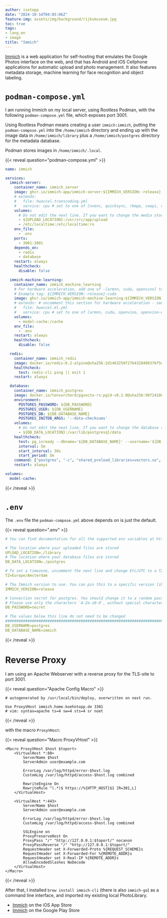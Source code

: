 ```yaml
---
author: isotopp
date: "2024-10-14T04:05:06Z"
feature-img: assets/img/background/rijksmuseum.jpg
toc: true
tags:
- lang_en
- image
title: "Immich"
---
```


[Immich]([url](https://immich.app)) is a web application for self-hosting that emulates the Google Photos interface on the web,
and that has Android and iOS Cellphone applications for automatic upload and photo management.
It also features metadata storage, machine learning for face recognition and object labeling.

# `podman-compose.yml`

I am running Immich on my local server, using Rootless Podman, with the following `podman-compose.yml` file,
which exposes port 3001.

Using Rootless Podman means creating a user `immich:immich`, putting the `podman-compose.yml` into
the `/home/immich` directory and ending up with the image data in `/home/immich/library` plus a
`/home/immich/postgres` directory for the metadata database.

Podman stores images in `/home/immich/.local`.

{{< reveal question="podman-compose.yml" >}}
```yaml
name: immich

services:
  immich-server:
    container_name: immich_server
    image: ghcr.io/immich-app/immich-server:${IMMICH_VERSION:-release}
    # extends:
    #   file: hwaccel.transcoding.yml
    #   service: cpu # set to one of [nvenc, quicksync, rkmpp, vaapi, vaapi-wsl] for accelerated transcoding
    volumes:
      # Do not edit the next line. If you want to change the media storage location on your system, edit the value of UPLOAD_LOCATION in the .env file
      - ${UPLOAD_LOCATION}:/usr/src/app/upload
      - /etc/localtime:/etc/localtime:ro
    env_file:
      - .env
    ports:
      - 3001:3001
    depends_on:
      - redis
      - database
    restart: always
    healthcheck:
      disable: false

  immich-machine-learning:
    container_name: immich_machine_learning
    # For hardware acceleration, add one of -[armnn, cuda, openvino] to the image tag.
    # Example tag: ${IMMICH_VERSION:-release}-cuda
    image: ghcr.io/immich-app/immich-machine-learning:${IMMICH_VERSION:-release}
    # extends: # uncomment this section for hardware acceleration - see https://immich.app/docs/features/ml-hardware-acceleration
    #   file: hwaccel.ml.yml
    #   service: cpu # set to one of [armnn, cuda, openvino, openvino-wsl] for accelerated inference - use the `-wsl` version for WSL2 where applicable
    volumes:
      - model-cache:/cache
    env_file:
      - .env
    restart: always
    healthcheck:
      disable: false

  redis:
    container_name: immich_redis
    image: docker.io/redis:6.2-alpine@sha256:2d1463258f2764328496376f5d965f20c6a67f66ea2b06dc42af351f75248792
    healthcheck:
      test: redis-cli ping || exit 1
    restart: always

  database:
    container_name: immich_postgres
    image: docker.io/tensorchord/pgvecto-rs:pg14-v0.2.0@sha256:90724186f0a3517cf6914295b5ab410db9ce23190a2d9d0b9dd6463e3fa298f0
    environment:
      POSTGRES_PASSWORD: ${DB_PASSWORD}
      POSTGRES_USER: ${DB_USERNAME}
      POSTGRES_DB: ${DB_DATABASE_NAME}
      POSTGRES_INITDB_ARGS: '--data-checksums'
    volumes:
      # Do not edit the next line. If you want to change the database storage location on your system, edit the value of DB_DATA_LOCATION in the .env file
      - ${DB_DATA_LOCATION}:/var/lib/postgresql/data
    healthcheck:
      test: pg_isready --dbname='${DB_DATABASE_NAME}' --username='${DB_USERNAME}' || exit 1; Chksum="$$(psql --dbname='${DB_DATABASE_NAME}' --username='${DB_USERNAME}' --tuples-only --no-align --command='SELECT COALESCE(SUM(checksum_failures), 0) FROM pg_stat_database')"; echo "checksum failure count is $$Chksum"; [ "$$Chksum" = '0' ] || exit 1
      interval: 5m
      start_interval: 30s
      start_period: 5m
    command: ["postgres", "-c", "shared_preload_libraries=vectors.so", "-c", 'search_path="$$user", public, vectors', "-c", "logging_collector=on", "-c", "max_wal_size=2GB", "-c", "shared_buffers=512MB", "-c", "wal_compression=on"]
    restart: always

volumes:
  model-cache:

```
{{< /reveal >}}

# `.env`

The `.env` file the `podman-compose.yml` above depends on is just the default.


{{< reveal question=".env" >}}
```yaml
# You can find documentation for all the supported env variables at https://immich.app/docs/install/environment-variables

# The location where your uploaded files are stored
UPLOAD_LOCATION=./library
# The location where your database files are stored
DB_DATA_LOCATION=./postgres

# To set a timezone, uncomment the next line and change Etc/UTC to a TZ identifier from this list: https://en.wikipedia.org/wiki/List_of_tz_database_time_zones#List
TZ=Europe/Amsterdam

# The Immich version to use. You can pin this to a specific version like "v1.71.0"
IMMICH_VERSION=release

# Connection secret for postgres. You should change it to a random password
# Please use only the characters `A-Za-z0-9`, without special characters or spaces
DB_PASSWORD=secret

# The values below this line do not need to be changed
###################################################################################
DB_USERNAME=postgres
DB_DATABASE_NAME=immich
```
{{< /reveal >}}

# Reverse Proxy

I am using an Apache Webserver with a reverse proxy for the TLS-site to port 3001.

{{< reveal question="Apache Config Macro" >}}
```apacheconf
# autogenerated by /usr/local/bin/deploy, overwritten on next run.

Use ProxyVHost immich.home.koehntopp.de 3301
# vim: syntax=apache ts=4 sw=4 sts=4 sr noet
```
{{< /reveal >}}

with the macro `ProxyVHost`:

{{< reveal question="Macro ProxyVHost" >}}
```apacheconf
<Macro ProxyVHost $host $toport>
    <VirtualHost *:80>
        ServerName $host
        ServerAdmin user@example.com

        ErrorLog /var/log/httpd/error-$host.log
        CustomLog /var/log/httpd/access-$host.log combined

        RewriteEngine On
        RewriteRule ^(.*)$ https://%{HTTP_HOST}$1 [R=301,L]
    </VirtualHost>

    <VirtualHost *:443>
        ServerName $host
        ServerAdmin user@example.com

        ErrorLog /var/log/httpd/error-$host.log
        CustomLog /var/log/httpd/access-$host.log combined

        SSLEngine on
        ProxyPreserveHost On
        ProxyPass "/" "http://127.0.0.1:$toport/" nocanon
        ProxyPassReverse "/" "http://127.0.0.1:$toport/"
        RequestHeader set X-Forwarded-Proto %{REQUEST_SCHEME}s
        RequestHeader set X-Forwarded-For %{REMOTE_ADDR}s
        RequestHeader set X-Real-IP %{REMOTE_ADDR}s
        AllowEncodedSlashes NoDecode
    </VirtualHost>
</Macro>
```
{{< /reveal >}}

After that, I installed `brew install immich-cli` (there is also `immich-go`) as a command line interface,
and imported my existing local PhotoLibrary.

- [Immich](https://apps.apple.com/us/app/immich/id1613945652) on the iOS App Store
- [Immich](https://play.google.com/store/apps/details?id=app.alextran.immich&hl=en) on the Google Play Store
